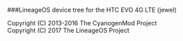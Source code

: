 ###LineageOS device tree for the HTC EVO 4G LTE (jewel)

Copyright (C) 2013-2016 The CyanogenMod Project  
Copyright (C) 2017 The LineageOS Project
